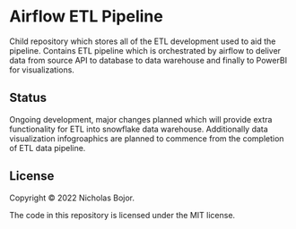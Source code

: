 # Airflow ETL Pipeline

Child repository which stores all of the ETL development used to aid the pipeline. Contains ETL pipeline which is orchestrated by airflow to deliver data from source API to database to data warehouse and finally to PowerBI for visualizations.

## Status

Ongoing development, major changes planned which will provide extra functionality for ETL into snowflake data warehouse.
Additionally data visualization infogroaphics are planned to commence from the completion of ETL data pipeline.

## License

Copyright ©  2022 Nicholas Bojor.

The code in this repository is licensed under the MIT license.


